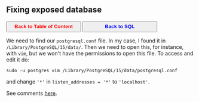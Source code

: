 ## Fixing exposed database

<a><button name="button" style = "color:red;width:200px;height:30px;cursor:pointer" onclick="window.location.href='https://reynier0611.github.io';">**Back to Table of Content**</button></a> <a><button name="button" style = "color:blue;width:200px;height:30px;cursor:pointer" onclick="window.location.href='https://reynier0611.github.io/sql/sql.html';">**Back to SQL**</button></a>

We need to find our ```postgresql.conf``` file. In my case, I found it in ```/Library/PostgreSQL/15/data/```. Then we need to open this, for instance, with ```vim```, but we won't have the permissions to open this file. To access and edit it do:

```shell
sudo -u postgres vim /Library/PostgreSQL/15/data/postgresql.conf
```

and change ```'*'``` in ```listen_addresses = '*'``` to ```'localhost'```.

See comments [here](https://dba.stackexchange.com/questions/220700/how-to-edit-postgresql-conf-with-pgadmin-4).
